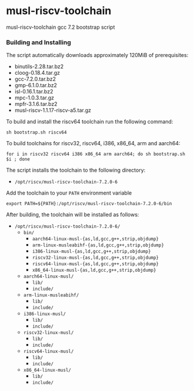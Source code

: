 # musl-riscv-toolchain

musl-riscv-toolchain gcc 7.2 bootstrap script

### Building and Installing

The script automatically downloads approximately 120MiB of prerequisites:

- binutils-2.28.tar.bz2
- cloog-0.18.4.tar.gz
- gcc-7.2.0.tar.bz2
- gmp-6.1.0.tar.bz2
- isl-0.16.1.tar.bz2
- mpc-1.0.3.tar.gz
- mpfr-3.1.6.tar.bz2
- musl-riscv-1.1.17-riscv-a5.tar.gz

To build and install the riscv64 toolchain run the following command:

```
sh bootstrap.sh riscv64
```

To build toolchains for riscv32, riscv64, i386, x86_64, arm and aarch64:

```
for i in riscv32 riscv64 i386 x86_64 arm aarch64; do sh bootstrap.sh $i ; done
```

The script installs the toolchain to the following directory:

- `/opt/riscv/musl-riscv-toolchain-7.2.0-6`

Add the toolchain to your `PATH` environment variable

```
export PATH=${PATH}:/opt/riscv/musl-riscv-toolchain-7.2.0-6/bin
```

After building, the toolchain will be installed as follows:

- `/opt/riscv/musl-riscv-toolchain-7.2.0-6/`
  - `bin/`
    - `aarch64-linux-musl-{as,ld,gcc,g++,strip,objdump}`
    - `arm-linux-musleabihf-{as,ld,gcc,g++,strip,objdump}`
    - `i386-linux-musl-{as,ld,gcc,g++,strip,objdump}`
    - `riscv32-linux-musl-{as,ld,gcc,g++,strip,objdump}`
    - `riscv64-linux-musl-{as,ld,gcc,g++,strip,objdump}`
    - `x86_64-linux-musl-{as,ld,gcc,g++,strip,objdump}`
  - `aarch64-linux-musl/`
    - `lib/`
    - `include/`
  - `arm-linux-musleabihf/`
    - `lib/`
    - `include/`
  - `i386-linux-musl/`
    - `lib/`
    - `include/`
  - `riscv32-linux-musl/`
    - `lib/`
    - `include/`
  - `riscv64-linux-musl/`
    - `lib/`
    - `include/`
  - `x86_64-linux-musl/`
    - `lib/`
    - `include/`

